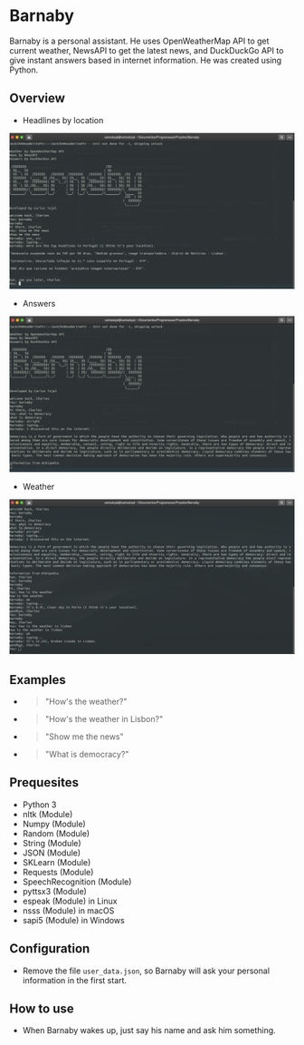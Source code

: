 # Barnaby
Barnaby is a personal assistant. 
He uses OpenWeatherMap API to get current weather, NewsAPI to get the latest news, and DuckDuckGo API to give instant answers based in internet information.
He was created using Python.

## Overview
* Headlines by location

![News](https://raw.githubusercontent.com/carlostojal/Barnaby/master/media/1.png)

* Answers

![Answers](https://raw.githubusercontent.com/carlostojal/Barnaby/master/media/2.png)

* Weather

![Weather](https://raw.githubusercontent.com/carlostojal/Barnaby/master/media/3.png)

## Examples
* > "How's the weather?"
* > "How's the weather in Lisbon?"
* > "Show me the news"
* > "What is democracy?"

## Prequesites
* Python 3
* nltk (Module)
* Numpy (Module)
* Random (Module)
* String (Module)
* JSON (Module)
* SKLearn (Module)
* Requests (Module)
* SpeechRecognition (Module)
* pyttsx3 (Module)
* espeak (Module) in Linux
* nsss (Module) in macOS
* sapi5 (Module) in Windows

## Configuration
* Remove the file ```user_data.json```, so Barnaby will ask your personal information in the first start.

## How to use
* When Barnaby wakes up, just say his name and ask him something.
